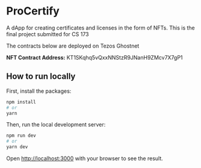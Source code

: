 # ProCertify

A dApp for creating certificates and licenses in the form of NFTs. This is the final project submitted for
CS 173

The contracts below are deployed on Tezos Ghostnet

**NFT Contract Address:** KT1SKqhq5vQxxNNStzR9JNanH9ZMcv7X7gP1

## How to run locally

First, install the packages:

```bash
npm install
# or
yarn
```

Then, run the local development server:

```bash
npm run dev
# or
yarn dev
```

Open [http://localhost:3000](http://localhost:3000) with your browser to see the result.

